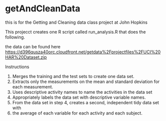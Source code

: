 # getAndCleanData
this is for the Getting and Cleaning data class project at John Hopkins

This projecct creates one R script called run_analysis.R that does the following. 

the data can be found here https://d396qusza40orc.cloudfront.net/getdata%2Fprojectfiles%2FUCI%20HAR%20Dataset.zip 

Instructions
1. Merges the training and the test sets to create one data set.
2. Extracts only the measurements on the mean and standard deviation for each measurement. 
3. Uses descriptive activity names to name the activities in the data set
4. Appropriately labels the data set with descriptive variable names. 
5. From the data set in step 4, creates a second, independent tidy data set with 
6. the average of each variable for each activity and each subject.
